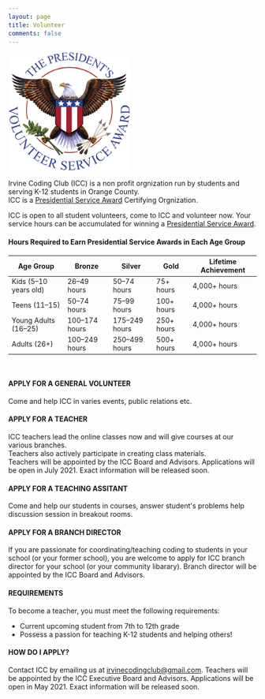 ```yaml
---
layout: page
title: Volunteer
comments: false
---
```


![](assets/images/pvsa-logo.png)

Irvine Coding Club (ICC) is a non profit orgnization run by students and serving K-12 students in Orange County.  
ICC is a [Presidential Service Award](https://www.presidentialserviceawards.gov/) Certifying Orgnization.

ICC is open to all student volunteers, come to ICC and volunteer now.
Your service hours can be accumulated for winning a [Presidential Service Award](https://www.presidentialserviceawards.gov/). 

#### Hours Required to Earn Presidential Service Awards in Each Age Group

<link rel="stylesheet" href="assets/css/table.css">
<table class="styled-table">
    <thead>
        <tr>
            <th>Age Group</th>
            <th>Bronze</th>
            <th>Silver</th>
            <th>Gold</th>
            <th>Lifetime Achievement</th>
        </tr>
    </thead>
    <tbody>
        <tr>
            <td>Kids (5–10 years old)</td>
            <td>26–49 hours</td>
          <td>50–74 hours</td>
          <td>75+ hours</td>
          <td>4,000+ hours</td>
        </tr>
        <tr class="active-row">
            <td>Teens (11–15)</td>
            <td>50–74 hours</td>
          <td>75–99 hours</td>
            <td>100+ hours</td>
         <td>4,000+ hours</td>
        </tr>
      <tr>
            <td>Young Adults (16–25)</td>
            <td>100–174 hours</td>
          <td>	175–249 hours	</td>
            <td>250+ hours</td>
         <td>4,000+ hours</td>
        </tr>
        <tr class="active-row">
          <td> Adults (26+)	</td>
          <td>100–249 hours	 </td>
          <td>250–499 hours	 </td>
          <td>500+ hours	 </td>
          <td>4,000+ hours    </td>
        </tr>
        <!-- and so on... -->
    </tbody>
</table>

<br/>

#### APPLY FOR A GENERAL VOLUNTEER
Come and help ICC in varies events, public relations etc.

#### APPLY FOR A TEACHER
ICC teachers lead the online classes now and will give courses at our various branches.   
Teachers also actively participate in creating class materials.  
Teachers will be appointed by the ICC Board and Advisors. Applications will be open in July 2021. Exact information will be released soon.

#### APPLY FOR A TEACHING ASSITANT
Come and help our students in courses, answer student's problems help discussion session in breakout rooms.

#### APPLY FOR A BRANCH DIRECTOR
If you are passionate for coordinating/teaching coding to students in your school (or your former school), you are welcome to apply for ICC branch director for your school (or your community libarary). Branch director will be appointed by the ICC Board and Advisors.

#### REQUIREMENTS  
To become a teacher, you must meet the following requirements:
* Current upcoming student from 7th to 12th grade
* Possess a passion for teaching K-12 students and helping others!

#### HOW DO I APPLY?  
Contact ICC by emailing us at irvinecodingclub@gmail.com.
Teachers will be appointed by the ICC Executive Board and Advisors. Applications will be open in May 2021. Exact information will be released soon.

​
